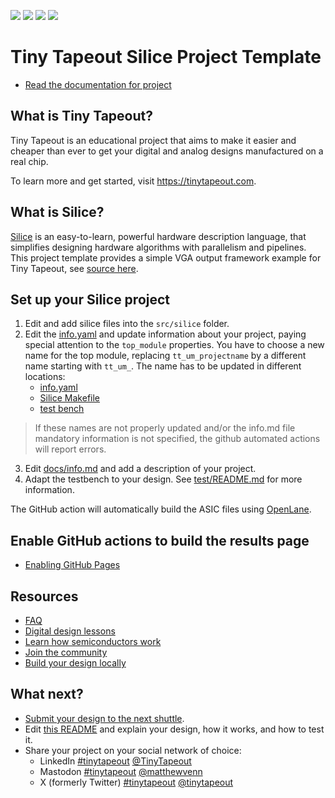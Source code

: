 ![](../../workflows/gds/badge.svg) ![](../../workflows/docs/badge.svg) ![](../../workflows/test/badge.svg) ![](../../workflows/fpga/badge.svg)

# Tiny Tapeout Silice Project Template

- [Read the documentation for project](docs/info.md)

## What is Tiny Tapeout?

Tiny Tapeout is an educational project that aims to make it easier and cheaper than ever to get your digital and analog designs manufactured on a real chip.

To learn more and get started, visit https://tinytapeout.com.

## What is Silice?

[Silice](https://github.com/sylefeb/Silice/) is an easy-to-learn, powerful hardware description language, that simplifies designing hardware algorithms with parallelism and pipelines. This project template provides a simple VGA output framework example for Tiny Tapeout, see [source here](src/silice/vga_demo.si).

## Set up your Silice project

1. Edit and add silice files into the `src/silice` folder.
2. Edit the [info.yaml](info.yaml) and update information about your project, paying special attention to the `top_module` properties. You have to choose a new name for the top module, replacing `tt_um_projectname` by a different name starting with `tt_um_`. The name has to be updated in different locations:
   - [info.yaml](info.yaml)
   - [Silice Makefile](src/silice/Makefile)
   - [test bench](test/tb.v)

> If these names are not properly updated and/or the info.md file mandatory information is not specified, the github automated actions will report errors.

3. Edit [docs/info.md](docs/info.md) and add a description of your project.
4. Adapt the testbench to your design. See [test/README.md](test/README.md) for more information.

The GitHub action will automatically build the ASIC files using [OpenLane](https://www.zerotoasiccourse.com/terminology/openlane/).

## Enable GitHub actions to build the results page

- [Enabling GitHub Pages](https://tinytapeout.com/faq/#my-github-action-is-failing-on-the-pages-part)

## Resources

- [FAQ](https://tinytapeout.com/faq/)
- [Digital design lessons](https://tinytapeout.com/digital_design/)
- [Learn how semiconductors work](https://tinytapeout.com/siliwiz/)
- [Join the community](https://tinytapeout.com/discord)
- [Build your design locally](https://www.tinytapeout.com/guides/local-hardening/)

## What next?

- [Submit your design to the next shuttle](https://app.tinytapeout.com/).
- Edit [this README](README.md) and explain your design, how it works, and how to test it.
- Share your project on your social network of choice:
  - LinkedIn [#tinytapeout](https://www.linkedin.com/search/results/content/?keywords=%23tinytapeout) [@TinyTapeout](https://www.linkedin.com/company/100708654/)
  - Mastodon [#tinytapeout](https://chaos.social/tags/tinytapeout) [@matthewvenn](https://chaos.social/@matthewvenn)
  - X (formerly Twitter) [#tinytapeout](https://twitter.com/hashtag/tinytapeout) [@tinytapeout](https://twitter.com/tinytapeout)
